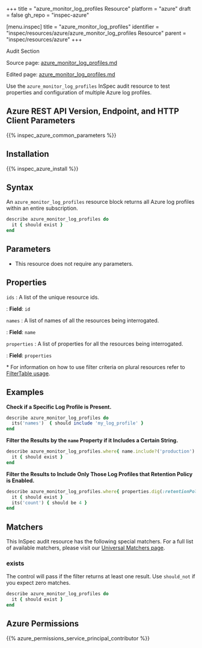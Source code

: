 +++
title = "azure_monitor_log_profiles Resource"
platform = "azure"
draft = false
gh_repo = "inspec-azure"

[menu.inspec]
title = "azure_monitor_log_profiles"
identifier = "inspec/resources/azure/azure_monitor_log_profiles Resource"
parent = "inspec/resources/azure"
+++

<div class="admonition-note">
<p class="admonition-note-title">Audit Section</p>
<div class="admonition-note-text">
<p>Source page: <a href="https://github.com/inspec/inspec-azure/blob/main/docs/resources/azure_monitor_log_profiles.md">azure_monitor_log_profiles.md</a></p>
<p>Edited page: <a href="https://github.com/ianmadd/inspec-azure/blob/im/hugo/docs-chef-io/content/inspec/resources/azure_monitor_log_profiles.md">azure_monitor_log_profiles.md</a></p>
</div>
</div>



Use the `azure_monitor_log_profiles` InSpec audit resource to test properties and configuration of multiple Azure log profiles.

## Azure REST API Version, Endpoint, and HTTP Client Parameters

{{% inspec_azure_common_parameters %}}

## Installation

{{% inspec_azure_install %}}

## Syntax

An `azure_monitor_log_profiles` resource block returns all Azure log profiles within an entire subscription.
```ruby
describe azure_monitor_log_profiles do
  it { should exist }
end
```

## Parameters

- This resource does not require any parameters.

## Properties

`ids`
: A list of the unique resource ids.

: **Field**: `id`

`names`
: A list of names of all the resources being interrogated.

: **Field**: `name`

`properties`
: A list of properties for all the resources being interrogated.

: **Field**: `properties`

<superscript>*</superscript> For information on how to use filter criteria on plural resources refer to [FilterTable usage](https://github.com/inspec/inspec/blob/master/dev-docs/filtertable-usage.md).

## Examples

**Check if a Specific Log Profile is Present.**

```ruby
describe azure_monitor_log_profiles do
  its('names')  { should include 'my_log_profile' }
end
```
**Filter the Results by the `name` Property if it Includes a Certain String.**

```ruby
describe azure_monitor_log_profiles.where{ name.include?('production') } do
  it { should exist }
end
```   
**Filter the Results to Include Only Those Log Profiles that Retention Policy is Enabled.**

```ruby
describe azure_monitor_log_profiles.where{ properties.dig(:retentionPolicy, :enabled) == true } do
  it { should exist }
  its('count') { should be 4 }
end
```   

## Matchers

This InSpec audit resource has the following special matchers. For a full list of available matchers, please visit our [Universal Matchers page](https://www.inspec.io/docs/reference/matchers/).

### exists

The control will pass if the filter returns at least one result. Use `should_not` if you expect zero matches.
```ruby
describe azure_monitor_log_profiles do
  it { should exist }
end
```

## Azure Permissions

{{% azure_permissions_service_principal_contributor %}}
